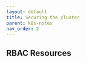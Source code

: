 ```yaml
---
layout: default
title: Securing the cluster
parent: k8s-notes
nav_order: 2
---
```


## RBAC Resources
